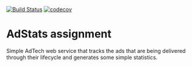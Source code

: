 [![Build Status](https://travis-ci.org/akhalikov/adstats-assignment.svg?branch=master)](https://travis-ci.org/akhalikov/adstats-assignment) [![codecov](https://codecov.io/gh/akhalikov/adstats-assignment/branch/master/graph/badge.svg)](https://codecov.io/gh/akhalikov/adstats-assignment)

# AdStats assignment

Simple AdTech web service that tracks the ads that are being delivered through their lifecycle 
and generates some simple statistics.

